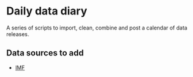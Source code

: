 # Daily data diary

A series of scripts to import, clean, combine and post a calendar of data releases.

## Data sources to add
- [IMF](https://climatedata.imf.org/pages/data-releases)
